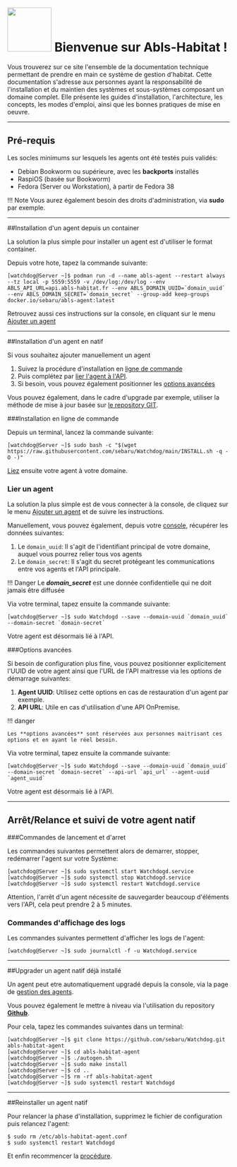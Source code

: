 # <img src="https://static.abls-habitat.fr/img/abls.svg" width=100> Bienvenue sur Abls-Habitat !

Vous trouverez sur ce site l'ensemble de la documentation technique permettant de prendre en main ce système de gestion d'habitat.
Cette documentation s'adresse aux personnes ayant la responsabilité de l'installation et du maintien des systèmes et sous-systèmes composant un domaine complet.
Elle présente les guides d'installation, l'architecture, les concepts, les modes d'emploi, ainsi que les bonnes pratiques de mise en oeuvre.

---
## Pré-requis

Les socles minimums sur lesquels les agents ont été testés puis validés:

* Debian Bookworm ou supérieure, avec les **backports** installés
* RaspiOS (basée sur Bookworm)
* Fedora (Server ou Workstation), à partir de Fedora 38

!!! Note
    Vous aurez également besoin des droits d'administration, via **sudo** par exemple.

---
##Installation d'un agent depuis un container

La solution la plus simple pour installer un agent est d'utiliser le format container.

Depuis votre hote, tapez la commande suivante:

    [watchdog@Server ~]$ podman run -d --name abls-agent --restart always --tz local -p 5559:5559 -v /dev/log:/dev/log --env ABLS_API_URL=api.abls-habitat.fr --env ABLS_DOMAIN_UUID=`domain_uuid` --env ABLS_DOMAIN_SECRET=`domain_secret` --group-add keep-groups docker.io/sebaru/abls-agent:latest

Retrouvez aussi ces instructions sur la console, en cliquant sur le menu [Ajouter un agent](https://console.abls-habitat.fr/agent/add)

---
##Installation d'un agent en natif

Si vous souhaitez ajouter manuellement un agent

1. Suivez la procédure d'installation en [ligne de commande](#installation-en-ligne-de-commande)
1. Puis complétez par [lier l'agent à l'API](#lier-un-agent).
1. Si besoin, vous pouvez également positionner les [options avancées](#options-avancees)

Vous pouvez également, dans le cadre d'upgrade par exemple, utiliser la méthode de mise à jour basée sur [le repository GIT](#upgrader-un-agent-natif-deja-installe).

###Installation en ligne de commande

Depuis un terminal, lancez la commande suivante:

    [watchdog@Server ~]$ sudo bash -c "$(wget https://raw.githubusercontent.com/sebaru/Watchdog/main/INSTALL.sh -q -O -)"

[Liez](#lier-un-agent) ensuite votre agent à votre domaine.

### Lier un agent

La solution la plus simple est de vous connecter à la console, de cliquez sur le menu [Ajouter un agent](https://console.abls-habitat.fr/agent/add)
et de suivre les instructions.

Manuellement, vous pouvez également, depuis votre [console](https://console.abls-habitat.fr), récupérer les données suivantes:

1. Le `domain_uuid`: Il s'agit de l'identifiant principal de votre domaine, auquel vous pourrez relier tous vos agents
1. Le `domain_secret`: Il s'agit du secret protégeant les communications entre vos agents et l'API principale.

!!! Danger
    Le ***domain_secret*** est une donnée confidentielle qui ne doit jamais être diffusée

Via votre terminal, tapez ensuite la commande suivante:

    [watchdog@Server ~]$ sudo Watchdogd --save --domain-uuid `domain_uuid` --domain-secret `domain-secret`

Votre agent est désormais lié à l'API.

###Options avancées


Si besoin de configuration plus fine, vous pouvez positionner explicitement l'UUID de votre agent ainsi que l'URL de l'API maitresse
via les options de démarrage suivantes:

1. **Agent UUID**: Utilisez cette options en cas de restauration d'un agent par exemple.
1. **API URL**: Utile en cas d'utilisation d'une API OnPremise.

!!! danger

    Les **options avancées** sont réservées aux personnes maitrisant ces options et en ayant le réel besoin.

Via votre terminal, tapez ensuite la commande suivante:

    [watchdog@Server ~]$ sudo Watchdogd --save --domain-uuid `domain_uuid` --domain-secret `domain-secret` --api-url `api_url` --agent-uuid `agent_uuid`

Votre agent est désormais lié à l'API.

---
## Arrêt/Relance et suivi de votre agent natif

###Commandes de lancement et d'arret

Les commandes suivantes permettent alors de demarrer, stopper, redémarrer l'agent sur votre Système:

    [watchdog@Server ~]$ sudo systemctl start Watchdogd.service
    [watchdog@Server ~]$ sudo systemctl stop Watchdogd.service
    [watchdog@Server ~]$ sudo systemctl restart Watchdogd.service

Attention, l'arrêt d'un agent nécessite de sauvegarder beaucoup d'éléments vers l'API, cela peut prendre 2 à 5 minutes.

### Commandes d'affichage des logs

Les commandes suivantes permettent d'afficher les logs de l'agent:

    [watchdog@Server ~]$ sudo journalctl -f -u Watchdogd.service

---
##Upgrader un agent natif déjà installé

Un agent peut etre automatiquement upgradé depuis la console, via la page de [gestion des agents](https://console.abls-habitat.fr/agents).

Vous pouvez également le mettre à niveau via l'utilisation du repository [**Github**](https://github.com/sebaru/Watchdog.git).

Pour cela, tapez les commandes suivantes dans un terminal:

    [watchdog@Server ~]$ git clone https://github.com/sebaru/Watchdog.git abls-habitat-agent
    [watchdog@Server ~]$ cd abls-habitat-agent
    [watchdog@Server ~]$ ./autogen.sh
    [watchdog@Server ~]$ sudo make install
    [watchdog@Server ~]$ cd ..
    [watchdog@Server ~]$ rm -rf abls-habitat-agent
    [watchdog@Server ~]$ sudo systemctl restart Watchdogd

---
##Reinstaller un agent natif

Pour relancer la phase d'installation, supprimez le fichier de configuration puis relancez l'agent:

    $ sudo rm /etc/abls-habitat-agent.conf
    $ sudo systemctl restart Watchdogd

Et enfin recommencer la [procédure](#installation-dun-agent-en-natif).

